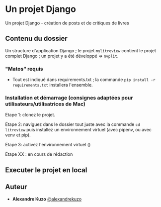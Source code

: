 # Un projet Django

Un projet Django - création de posts et de critiques de livres

## Contenu du dossier

Un structure d'application Django ; le projet ``mylitreview`` contient le projet complet Django ; un projet y a été développé => ``mvplit``.

### "Matos" requis

- Tout est indiqué dans requirements.txt ; la commande ``pip install -r requirements.txt`` installera l'ensemble.

### Installation et démarrage (consignes adaptées pour utilisateurs/utilisatrices de Mac)

Etape 1: clonez le projet.

Etape 2: naviguez dans le dossier tout juste avec la commande ``cd litreview`` puis installez un environnement virtuel (avec pipenv, ou avec venv et pip).

Etape 3: activez l'environnement virtuel ()

Etape XX : en cours de rédaction

## Executer le projet en local


## Auteur
* **Alexandre Kuzo**  [@alexandrekuzo](https://github.com/AlexandreKuzo)

